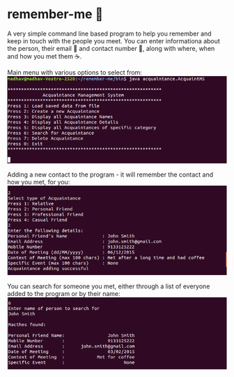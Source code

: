 # remember-me  :blue_book:

A very simple command line based program to help you remember and keep in touch with the people you meet. You can enter informationa about the person, their email :e-mail: and contact number :iphone:, along with where, when and how you met them :coffee:. 

Main menu with various options to select from:
![Main menu](https://github.com/madhav-datt/remember-me/blob/master/resources/start_screen.png)

Adding a new contact to the program - it will remember the contact and how you met, for you:
![Add new acquaintance](https://github.com/madhav-datt/remember-me/blob/master/resources/add_acquaintance.png)

You can search for someone you met, either through a list of everyone added to the program or by their name:
![Search by name](https://github.com/madhav-datt/remember-me/blob/master/resources/search_screen.png)
